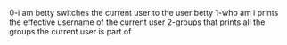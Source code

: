 0-i am betty switches the current user to the user betty
1-who am i prints the effective username of the current user
2-groups that prints all the groups the current user is part of
